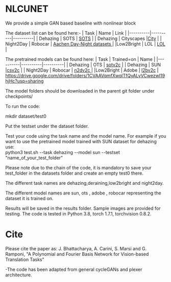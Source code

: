 # NLCUNET
We provide a simple GAN based baseline with nonlinear block

The dataset list can be found here:-
| Task | Name | Link |
|----------|----------|----------|
| Dehazing    | SOTS   | [SOTS](https://sites.google.com/view/reside-dehaze-datasets/reside-v0?authuser=0)   |
| Dehazing    | Cityscapes  |[City](https://www.cityscapes-dataset.com/file-handling/?packageID=31)   |
| Night2Day    | Robocar   | [Aachen Day-Night datasets ](https://www.visuallocalization.net/datasets/)  |
|Low2Bright    | LOL   | [LOL](https://drive.google.com/open?id=157bjO1_cFuSd0HWDUuAmcHRJDVyWpOxB)   |



The pretrained models can be found here:
| Task | Trained=on | Name |
|----------|----------|----------|
| Dehazing    | OTS   | [sotv2c](https://drive.google.com/drive/folders/1CVAAVqmfXwqlTfQyALyVCwezwl19hjHc?usp=sharing)   |
| Dehazing    | SUN  |[csv2c](https://drive.google.com/drive/folders/1CVAAVqmfXwqlTfQyALyVCwezwl19hjHc?usp=sharing)   |
| Night2Day    | Robocar   | [n2dv2c ](https://drive.google.com/drive/folders/1CVAAVqmfXwqlTfQyALyVCwezwl19hjHc?usp=sharing)  |
|Low2Bright    | Adobe   | [l2bv2c](https://drive.google.com/drive/folders/1CVAAVqmfXwqlTfQyALyVCwezwl19hjHc?usp=sharing)   | https://drive.google.com/drive/folders/1CVAAVqmfXwqlTfQyALyVCwezwl19hjHc?usp=sharing 

The model folders should be downloaded in the parent git folder under checkpoints/


To run the code: 

mkdir dataset/test0

Put the testset under the dataset folder.   

Test your code using the task name and the model name. For example if you want to use the pretrained model trained with SUN dataset for dehazing use:  
python3 test.sh --task dehazing --model sun --testset "name_of_your_test_folder"  

Please note due to the chain of the code, it is mandatory to save your test_folder in the datasets folder and create an empty test0 there.  

The different task names are dehazing,deraining,low2bright and night2day.  

The different model names are sun, ots , adobe , robocar representing the dataset it is trained on.  

Results will be saved in the results folder. Sample images are provided for testing. The code is tested in Python 3.8, torch 1.7.1, torchvision 0.8.2.






# Cite

Please cite the paper as: 
J. Bhattacharya, A. Carini, S. Marsi and G. Ramponi, "A Polynomial and Fourier Basis Network for Vision-based Translation Tasks"

-The code has been adapted from general cycleGANs and plexer architecture.
